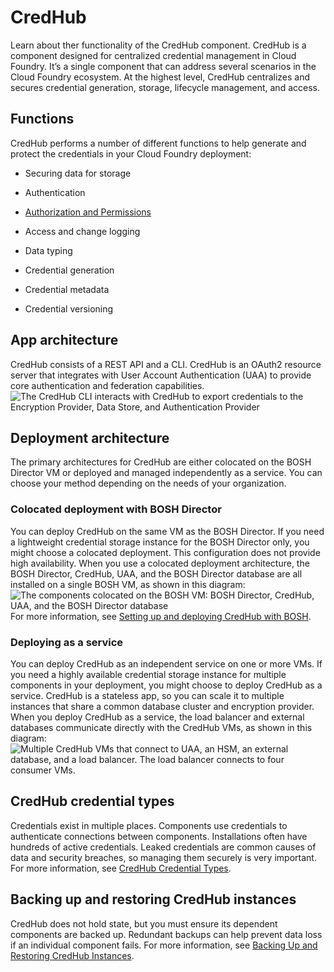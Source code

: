 # CredHub
Learn about ther functionality of the CredHub component.
CredHub is a component designed for centralized credential management in Cloud Foundry. It’s
a single
component that can address several scenarios in the Cloud Foundry ecosystem. At the
highest level, CredHub
centralizes and secures credential generation, storage, lifecycle management, and access.

## Functions
CredHub performs a number of different functions to help generate and protect the credentials in your
Cloud Foundry deployment:

* Securing data for storage

* Authentication

* [Authorization and Permissions](https://github.com/cloudfoundry-incubator/credhub/blob/main/docs/authorization-and-permissions.md)

* Access and change logging

* Data typing

* Credential generation

* Credential metadata

* Credential versioning

## App architecture
CredHub consists of a REST API and a CLI. CredHub is an OAuth2
resource server that integrates with User Account Authentication (UAA) to provide core authentication and federation
capabilities.
![The CredHub CLI interacts with CredHub to export credentials to the Encryption Provider, Data Store, and Authentication Provider](https://docs.cloudfoundry.org/credhub/images/basic-architecture.png)

## Deployment architecture
The primary architectures for CredHub are either colocated on the BOSH Director VM or
deployed and managed independently as a service. You can choose your method depending on the needs of your
organization.

### Colocated deployment with BOSH Director
You can deploy CredHub on the same VM as the BOSH Director. If you need a
lightweight credential storage instance for the BOSH Director only, you might choose a colocated deployment.
This configuration does not provide high availability.
When you use a colocated deployment architecture, the BOSH Director, CredHub, UAA, and the BOSH Director database are all installed on a single BOSH VM, as shown in this diagram:
![The components colocated on the BOSH VM: BOSH Director, CredHub, UAA, and the BOSH Director database](https://docs.cloudfoundry.org/credhub/images/bosh-deployment.png)
For more information, see [Setting up and deploying CredHub with BOSH](https://docs.cloudfoundry.org/credhub/setup-credhub-bosh.html).

### Deploying as a service
You can deploy CredHub as an independent service on one or more VMs. If you need a highly available credential storage instance for multiple components in your deployment, you might choose to deploy CredHub as a service.
CredHub is a stateless app, so you can scale it to multiple instances that share a common
database cluster and encryption provider.
When you deploy CredHub as a service, the load balancer and external databases communicate
directly with the CredHub VMs, as shown in this diagram:
![Multiple CredHub VMs that connect to UAA, an HSM, an external database, and a load balancer. The load balancer connects to four consumer VMs.](https://docs.cloudfoundry.org/credhub/images/service-deployment.png)

## CredHub credential types
Credentials exist in multiple places.
Components use credentials to authenticate connections between components.
Installations often have hundreds of active credentials.
Leaked credentials are common causes of data and security breaches, so managing them securely is very important.
For more information, see [CredHub Credential Types](https://docs.cloudfoundry.org/credhub/credential-types.html).

## Backing up and restoring CredHub instances
CredHub does not hold state, but you must ensure its dependent components are backed up. Redundant backups can help
prevent data loss if an individual component fails.
For more information, see
[Backing Up and Restoring CredHub Instances](https://docs.cloudfoundry.org/credhub/backup-restore.html).